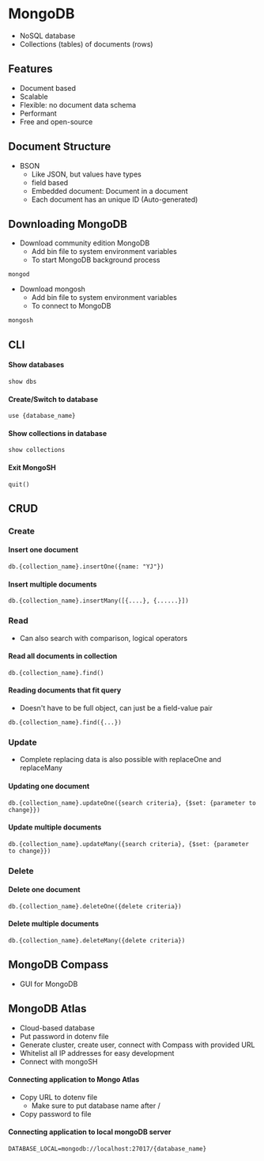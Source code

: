 # MongoDB

* NoSQL database
* Collections (tables) of documents (rows)



## Features

* Document based
* Scalable
* Flexible: no document data schema
* Performant
* Free and open-source



## Document Structure

* BSON
  * Like JSON, but values have types
  * field based
  * Embedded document: Document in a document
  * Each document has an unique ID (Auto-generated)



## Downloading MongoDB

* Download community edition MongoDB
  * Add bin file to system environment variables
  * To start MongoDB background process

```
mongod
```

* Download mongosh
  * Add bin file to system environment variables
  * To connect to MongoDB

```
mongosh
```



## CLI

#### Show databases

```
show dbs
```

#### Create/Switch to database

```
use {database_name}
```

#### Show collections in database

```
show collections
```

#### Exit MongoSH

```
quit()
```



## CRUD

### Create

#### Insert one document

```
db.{collection_name}.insertOne({name: "YJ"})
```

#### Insert multiple documents

```
db.{collection_name}.insertMany([{....}, {......}])
```

### Read

* Can also search with comparison, logical operators

#### Read all documents in collection

```
db.{collection_name}.find()
```

#### Reading documents that fit query

* Doesn't have to be full object, can just be a field-value pair

```
db.{collection_name}.find({...})
```

### Update

* Complete replacing data is also possible with replaceOne and replaceMany

#### Updating one document

```
db.{collection_name}.updateOne({search criteria}, {$set: {parameter to change}})
```

#### Update multiple documents

```
db.{collection_name}.updateMany({search criteria}, {$set: {parameter to change}})
```

### Delete

#### Delete one document

```
db.{collection_name}.deleteOne({delete criteria})
```

#### Delete multiple documents

```
db.{collection_name}.deleteMany({delete criteria})
```



## MongoDB Compass

* GUI for MongoDB



## MongoDB Atlas

* Cloud-based database
* Put password in dotenv file
* Generate cluster, create user, connect with Compass with provided URL
* Whitelist all IP addresses for easy development
* Connect with mongoSH

#### Connecting application to Mongo Atlas

* Copy URL to dotenv file
  * Make sure to put database name after /
* Copy password to file

#### Connecting application to local mongoDB server

```
DATABASE_LOCAL=mongodb://localhost:27017/{database_name}
```

